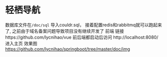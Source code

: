 # 轻栖导航

数据库文件在`/doc/sql` 导入couldr.sql， 接着配置redis和rabbitmq就可以跑起来了,
之前由于域名备案问题导致项目没有继续开发了
前端 链接https://github.com/lycnihao/vue
前后端都启动后访问 http://localhost:8080/ 进入主页
效果图 https://github.com/lycnihao/springboot/tree/master/doc/img
